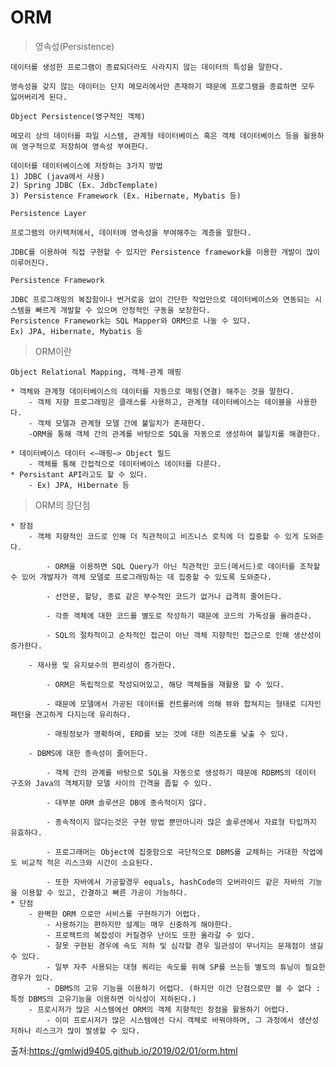 # ORM

> 영속성(Persistence)

    데이터를 생성한 프로그램이 종료되더라도 사라지지 않는 데이터의 특성을 말한다.
    
    영속성을 갖지 않는 데이터는 단지 메모리에서만 존재하기 때문에 프로그램을 종료하면 모두 잃어버리게 된다.
    
    Object Persistence(영구적인 객체)
    
    메모리 상의 데이터를 파일 시스템, 관계형 테이터베이스 혹은 객체 데이터베이스 등을 활용하여 영구적으로 저장하여 영속성 부여한다.

    데이터를 데이터베이스에 저장하는 3가지 방법
    1) JDBC (java에서 사용)
    2) Spring JDBC (Ex. JdbcTemplate)
    3) Persistence Framework (Ex. Hibernate, Mybatis 등)
    
    Persistence Layer
    
    프로그램의 아키텍처에서, 데이터에 영속성을 부여해주는 계층을 말한다.
    
    JDBC를 이용하여 직접 구현할 수 있지만 Persistence framework를 이용한 개발이 많이 이루어진다.
    
    Persistence Framework

    JDBC 프로그래밍의 복잡함이나 번거로움 없이 간단한 작업만으로 데이터베이스와 연동되는 시스템을 빠르게 개발할 수 있으며 안정적인 구동을 보장한다.
    Persistence Framework는 SQL Mapper와 ORM으로 나눌 수 있다.
    Ex) JPA, Hibernate, Mybatis 등

> ORM이란

    Object Relational Mapping, 객체-관계 매핑

    * 객체와 관계형 데이터베이스의 데이터를 자동으로 매핑(연결) 해주는 것을 말한다.
        - 객체 지향 프로그래밍은 클래스를 사용하고, 관계형 데이터베이스는 테이블을 사용한다.
        - 객체 모델과 관계형 모델 간에 불일치가 존재한다.
        -ORM을 통해 객체 간의 관계를 바탕으로 SQL을 자동으로 생성하여 불일치를 해결한다.
    
    * 데이터베이스 데이터 <—매핑—> Object 필드
        - 객체를 통해 간접적으로 데이터베이스 데이터를 다룬다.
    * Persistant API라고도 할 수 있다.
        - Ex) JPA, Hibernate 등

> ORM의 장단점

    * 장점 
        - 객체 지향적인 코드로 인해 더 직관적이고 비즈니스 로직에 더 집중할 수 있게 도와준다.

            - ORM을 이용하면 SQL Query가 아닌 직관적인 코드(메서드)로 데이터를 조작할 수 있어 개발자가 객체 모델로 프로그래밍하는 데 집중할 수 있도록 도와준다.

            - 선언문, 할당, 종료 같은 부수적인 코드가 없거나 급격히 줄어든다.
            
            - 각종 객체에 대한 코드를 별도로 작성하기 때문에 코드의 가독성을 올려준다.
            
            - SQL의 절차적이고 순차적인 접근이 아닌 객체 지향적인 접근으로 인해 생산성이 증가한다.
        
        - 재사용 및 유지보수의 편리성이 증가한다.
            
            - ORM은 독립적으로 작성되어있고, 해당 객체들을 재활용 할 수 있다.
            
            - 때문에 모델에서 가공된 데이터를 컨트롤러에 의해 뷰와 합쳐지는 형태로 디자인 패턴을 견고하게 다지는데 유리하다.

            - 매핑정보가 명확하여, ERD를 보는 것에 대한 의존도를 낮출 수 있다.

        - DBMS에 대한 종속성이 줄어든다.

            - 객체 간의 관계를 바탕으로 SQL을 자동으로 생성하기 때문에 RDBMS의 데이터 구조와 Java의 객체지향 모델 사이의 간격을 좁힐 수 있다.

            - 대부분 ORM 솔루션은 DB에 종속적이지 않다.

            - 종속적이지 않다는것은 구현 방법 뿐만아니라 많은 솔루션에서 자료형 타입까지 유효하다.

            - 프로그래머는 Object에 집중함으로 극단적으로 DBMS를 교체하는 거대한 작업에도 비교적 적은 리스크와 시간이 소요된다.

            - 또한 자바에서 가공할경우 equals, hashCode의 오버라이드 같은 자바의 기능을 이용할 수 있고, 간결하고 빠른 가공이 가능하다.
    * 단점
        - 완벽한 ORM 으로만 서비스를 구현하기가 어렵다.
            - 사용하기는 편하지만 설계는 매우 신중하게 해야한다.
            - 프로젝트의 복잡성이 커질경우 난이도 또한 올라갈 수 있다.
            - 잘못 구현된 경우에 속도 저하 및 심각할 경우 일관성이 무너지는 문제점이 생길 수 있다.
            - 일부 자주 사용되는 대형 쿼리는 속도를 위해 SP를 쓰는등 별도의 튜닝이 필요한 경우가 있다.
            - DBMS의 고유 기능을 이용하기 어렵다. (하지만 이건 단점으로만 볼 수 없다 : 특정 DBMS의 고유기능을 이용하면 이식성이 저하된다.)
        - 프로시저가 많은 시스템에선 ORM의 객체 지향적인 장점을 활용하기 어렵다.
            - 이미 프로시저가 많은 시스템에선 다시 객체로 바꿔야하며, 그 과정에서 생산성 저하나 리스크가 많이 발생할 수 있다.


출처:https://gmlwjd9405.github.io/2019/02/01/orm.html
